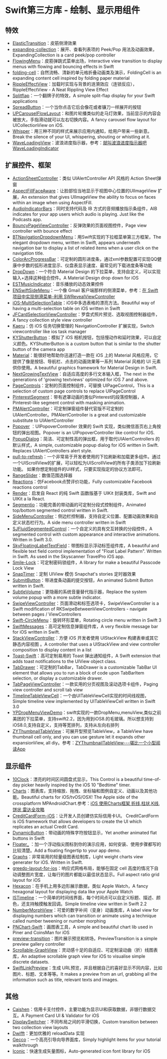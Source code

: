 # Swift第三方库 - 绘制、显示用组件
## 特效
- [ElasticTransition][1]：皮筋侧滑效果
- [expanding-collection][2]：展开、查看列表项的 Peek/Pop 用法及动画效果，ExpandingCollection is a card peek/pop controller
- [FlowingMenu][3]：皮筋弹跳式菜单出场，Interactive view transition to display menus with flowing and bouncing effects in Swift
- [folding-cell][4]：自然流畅、清新的单元格折叠动画类及演示，FoldingCell is an expanding content cell inspired by folding paper material
- [RippleEffectView][5]：加载时实现与背景的涟漪效应（连锁反应），RippleEffectView - A Neat Rippling View Effect
- [Splitflap][6]：一个翻牌子的特效，A simple split-flap display for your Swift applications 
- [SpreadButton][7]：一个当你点击它后会像花或者镰刀一样展开的按钮
- [UPCarouselFlowLayout][8]：和图片轮播类似的走马灯效果，当前显示的内容会被放大，手指滑动就可以左右切换内容。A fancy carousel flow layout for UICollectionView on iOS.
- [Whisper][9]：用三种不同的样式来展示应用内通知，给用户带来一些新意。Break the silence of your UI, whispering, shouting or whistling at it. 
- [WaveLoadingView][10]：波浪进度指示器，参考：[就叫波浪进度指示器吧WaveLoadingIndicator][11]

## 扩展控件、框架
- [ActionSheetController][12]：类似 UIAlertController API 风格的 Action Sheet弹窗
- [AspectFillFaceAware][13]：让脸部恰当地显示于视图中心位置的UIImageView 扩展，An extension that gives UIImageView the ability to focus on faces within an image when using AspectFill.
- [AudioIndicatorBars][14]：同时支持代码及 IB 方式的音频播放指示条组件，AIB indicates for your app users which audio is playing. Just like the Podcasts app.
- [BouncyPageViewController][15]：反弹效果的页面视图控件，Page view controller with bounce effect
- [BTNavigationDropdownMenu][16]：用Swift实现的下拉框菜单第三方框架，The elegant dropdown menu, written in Swift, appears underneath navigation bar to display a list of related items when a user click on the navigation title.
- [ColorArcProgressBar][17]：可定制的圆形进度条，通过xml参数配置可实现QQ健康中步数的弧形进度显示、仪盘表显示速度、最常见的下载进度条等功能
- [DropDown][18]：一个符合 Material Design 的下拉菜单，支持自定义，可以实现输入+选择这种组合控件。A Material Design drop down for iOS
- [ESTMusicIndicator][19]：音乐播放的动态效果控件
- [ENSwiftSideMenu][20]：一个像 Gmail 客户端那样的侧滑菜单，参考：[在 Swift 项目中实现侧滑菜单-利用 SWRevealViewController][21]
- [iOS-MultiSelectionTable][22]：iOS中多选表格的漂亮方法。Beautiful way of having a multi-selection table on iOS written in Swift
- [JFCardSelectionViewController][23]：罗盘式照片预览、选取视图控制器组件，A fancy collection style view controller
- [Kaeru][24]：仿 iOS 任务切换管理的 NavigationController 扩展实现，Switch viewcontroller like ios task manager
- [KYShutterButton][25]：模拟了 iOS 相机按钮，包括慢动作和延时效果，可以自定义颜色。KYShutterButton is a custom button that is similar to the shutter button of the camera app
- [Material][26]：能很好地帮助你迅速打造一款在 iOS 上的 Material 风格应用，它提供了像是按钮、导航栏、点击的动画效果等一系列 Material 风格的 UI 元素供你使用。A beautiful graphics framework for Material Design in Swift. 
- [NextGrowingTextView][27]：自适应高度的多行文本输入框，The next in the generations of 'growing textviews' optimized for iOS 7 and above.
- [PageControls][28]：定制的页面控制组件，可替换 UIPageControl，This is a selection of custom page controls to replace UIPageControl
- [PinterestSegment][29]：带有遮罩动画的类似Pinterest的段落控制器，A Pinterest-like segment control with masking animation. 
- [PMAlertController][30]：可定制弹窗组件替代官版不可定制的 UIAlertController。PMAlertController is a great and customizable substitute to UIAlertController
- [Popover][31] ：UIPopoverController 效果的 Swift 实现，类似微信首页右上角按钮的弹出视图。Popover is an UIPopoverController like control for iOS.
- [PopupDialog][32]：简洁、可定制性高的弹出框，用于取代UIAlertControllers 的默认样式，A simple, customizable popup dialog for iOS written in Swift. Replaces UIAlertControllers alert style.
- [pull-to-refresh][33]：一个非常易于开发者使用的下拉刷新和加载更多组件。通过一个UIScrollView的扩展，可以轻松为UIScrollView的所有子类添加下拉刷新功能。 如果你想定制组件的UI样式，只要实现指定的协议方法即可。
- [RangeSlider][34]：数值范围选择器
- [Reactions][35]：仿Facebook点赞评价功能，Fully customizable Facebook reactions control
- [Render][36]：启发自 React 的纯 Swift 函数版基于 UIKit 封装类库，Swift and UIKit a la React.
- [Segmentio][37]：功能完善的带动画的可定制分段式控制组件，Animated top/bottom segmented control written in Swift. 
- [SideMenuController][38]：侧边栏控制器，支持自定义位置、配置动画效果和自定义状态栏行为。A side menu controller written in Swift
- [SJFluidSegmentedControl][39]：一个自定义的具有交互转换的分段控件，A segmented control with custom appearance and interactive animations. Written in Swift 3.0.
- [SkyFloatingLabelTextField][40]：带图标显示浮动标签组件库，A beautiful and flexible text field control implementation of "Float Label Pattern". Written in Swift. As used in the Skyscanner TravelPro iOS app.
- [Smile-Lock][41]：可定制密码锁组件，A library for make a beautiful Passcode Lock View
- [SnapTimer][42]：定制 UIView 模仿 Snapchat's stories 定时器效果
- [SubmitButton][43]：带进度条动画的提交按钮，An animated Submit Button written in Swift.
- [SubtleVolume][44]：更隐蔽的系统音量替代指示器，Replace the system volume popup with a more subtle indicator.
- [SwipeViewController][45]：页面滑动和标签选项卡，SwipeViewController is a Swift modification of RKSwipeBetweenViewControllers - navigate between pages / ViewControllers
- [Swift-CircleMenu][46]：旋转环形菜单，Rotating circle menu written in Swift 3 
- [SwiftMessages][47]：高可定制信息弹窗组件库，A very flexible message bar for iOS written in Swift.
- [StackViewController][48]：方便 iOS 开发者使用 UIStackView 构建表单或其它静态内容视图 。A controller that uses a UIStackView and view controller composition to display content in a list
- [Toast-Swift][49]：高可定制易用的 Toast 弹出通知组件，A Swift extension that adds toast notifications to the UIView object class.
- [TabDrawer][50]：可定制的TabBar，TabDrawer is a customizable TabBar UI element that allows you to run a block of code upon TabBarItem selection, or display a customizable drawer. 
- [TabPageViewController][51]：一款实用的分页视图及滚动选项卡组件，Paging view controller and scroll tab view
- [TimelineTableViewCell][52]：一个由UITableViewCell实现的时间线视图，Simple timeline view implemented by UITableViewCell written in Swift 3.0
- [YPDropMenuViewDemo][53]：swift实现的一款DropMenu,menuView,类似之前美团的下拉菜单，支持swift2.2，因为用到iOS8.的毛玻璃。所以想支持到iOS8.0,支持自定义，支持等宽排列，支持从左向右排列
- [ZYThumbnailTableView][54]：可展开型预览TableView，a TableView have thumbnail cell only, and you can use gesture let it expands other expansionView, all diy。参考：[ZYThumbnailTableView---堪比一个小型阅读App][55]

## 显示组件
- [10Clock][56]：漂亮的时间区间圆盘式显示，This Control is a beautiful time-of-day picker heavily inspired by the iOS 10 "Bedtime" timer.
- [Charts][57]：图表库，支持缩放、拖拽、坐标轴和图例自定义、动画以及其他功能。Beautiful charts for iOS/tvOS/OSX! The Apple side of the crossplatform MPAndroidChart.参考：[iOS 使用Charts框架 折线,柱状,K线,饼状,雷达全攻略][58]
- [CreditCardForm-iOS][59]：让开发人员创建仿实际信用卡UI。 CreditCardForm is iOS framework that allows developers to create the UI which replicates an actual Credit Card.
- [DynamicButton][60]：带动画的特殊字符按钮显示，Yet another animated flat buttons in Swift 
- [Floater\_][61] ：加一个浮动指尖图标到你的演示应用，如何安装、使用步骤都写的比较清楚。Add a floating fingertip to your app demo.
- [Graphs][62]：非常易用的轻量级图表绘制库，Light weight charts view generater for iOS. Written in Swift.
- [greedo-layout-for-ios][63]：响应式网格布局，能够在固定 cell 高度的情况下自动调整图片宽度，让每行的图片都能以最佳状态显示。Full aspect ratio grid layout for iOS
- [Hexacon][64]：在手机上用多边形展示数据，类似 Apple Watch，A fancy hexagonal layout for displaying data like your Apple Watch
- [ISTimeline][65]：一个简单的时间线界面，每个时间点可以自定义标题、描述、颜色，还支持触摸触发回调。Simple timeline view written in Swift 2.2
- [NumberMorphView][66]：可爱的数字补间（变身）动画类库，A label view for displaying numbers which can transition or animate using a technique called number tweening or number morphing
- [PNChart-Swift][67]：画图表工具，A simple and beautiful chart lib used in Piner and CoinsMan for iOS
- [preview-transition][68]：图片展示预览和转场，PreviewTransition is a simple preview gallery controller
- [Scrollable-GraphView][69]：灵动感十足的自适应、可定制滚动曲（折）线图表库，An adaptive scrollable graph view for iOS to visualise simple discrete datasets. 
- [SwiftLinkPreview][70]：生成 URL预览，并且根据自己的喜好显示不同内容，比如图片、标题、文本等等。It makes a preview from an url, grabbing all the information such as title, relevant texts and images. 

## 其他
- [Caishen][71]：信用卡支付控件，主要功能为显示UI和获取数据，非银行数据交互。A Payment Card UI & Validator for iOS
- [DisplaySwitcher][72]：不同布局之间的平滑切换，Custom transition between two collection view layouts
- [Dwifft][73]：更加优雅的 reloadData 实现
- [Gecco][74]：一个高亮引导向导界面库，Simply highlight items for your tutorial walkthrough
- [Iconic][75]：快速生成矢量图标，Auto-generated icon font library for iOS

[1]:	https://github.com/lkzhao/ElasticTransition "ElasticTransition"
[2]:	https://github.com/Ramotion/expanding-collection "expanding-collection（也许是展开、查看列表项最浑然天成的 Peek/Pop 用法及动画效果）"
[3]:	https://github.com/yannickl/FlowingMenu "FlowingMenu"
[4]:	https://github.com/Ramotion/folding-cell "folding-cell"
[5]:	https://github.com/alsedi/RippleEffectView "RippleEffectView"
[6]:	https://github.com/yannickl/Splitflap "Splitflap"
[7]:	https://github.com/liuzhiyi1992/SpreadButton "SpreadButton"
[8]:	https://github.com/ink-spot/UPCarouselFlowLayout "UPCarouselFlowLayout"
[9]:	https://github.com/hyperoslo/Whisper "Whisper"
[10]:	https://github.com/liuzhiyi1992/WaveLoadingView "WaveLoadingView"
[11]:	http://zyden.vicp.cc/waveloadingindicator/ "就叫波浪进度指示器吧WaveLoadingIndicator"
[12]:	https://github.com/cuzv/ActionSheetController "ActionSheetController"
[13]:	https://github.com/BeauNouvelle/AspectFillFaceAware "AspectFillFaceAware"
[14]:	https://github.com/LeonardoCardoso/AudioIndicatorBars "AudioIndicatorBars"
[15]:	https://github.com/BohdanOrlov/BouncyPageViewController "BouncyPageViewController"
[16]:	https://github.com/PhamBaTho/BTNavigationDropdownMenu "BTNavigationDropdownMenu"
[17]:	https://github.com/Shinelw/ColorArcProgressBar "ColorArcProgressBar"
[18]:	https://github.com/AssistoLab/DropDown "DropDown"
[19]:	https://github.com/Aufree/ESTMusicIndicator "ESTMusicIndicator"
[20]:	https://github.com/evnaz/ENSwiftSideMenu "ENSwiftSideMenu"
[21]:	https://blog.coding.net/blog/Creating-a-Sidebar-Menu-Using-SWRevealViewController-in-Swift "在 Swift 项目中实现侧滑菜单-利用 SWRevealViewController"
[22]:	https://github.com/nunogoncalves/iOS-MultiSelectionTable "iOS-MultiSelectionTable"
[23]:	https://github.com/atljeremy/JFCardSelectionViewController "JFCardSelectionViewController"
[24]:	https://github.com/bannzai/Kaeru "Kaeru"
[25]:	https://github.com/ykyouhei/KYShutterButton "KYShutterButton"
[26]:	https://github.com/CosmicMind/Material "Material"
[27]:	https://github.com/muukii/NextGrowingTextView "NextGrowingTextView"
[28]:	https://github.com/popwarsweet/PageControls "PageControls"
[29]:	https://github.com/TBXark/PinterestSegment "PinterestSegment"
[30]:	https://github.com/Codeido/PMAlertController "PMAlertController"
[31]:	https://github.com/cuzv/Popover "Popover：UIPopoverController 效果的 Swift 实现，类似微信首页右上角按钮的弹出视图"
[32]:	https://github.com/Orderella/PopupDialog "PopupDialog"
[33]:	https://github.com/eggswift/pull-to-refresh "pull-to-refresh"
[34]:	https://github.com/Zengzhihui/RangeSlider "RangeSlider"
[35]:	https://github.com/yannickl/Reactions "Reactions"
[36]:	https://github.com/alexdrone/Render "Render"
[37]:	https://github.com/Yalantis/Segmentio "Segmentio"
[38]:	https://github.com/teodorpatras/SideMenuController "SideMenuController"
[39]:	https://github.com/sasojadrovski/SJFluidSegmentedControl "SJFluidSegmentedControl"
[40]:	https://github.com/Skyscanner/SkyFloatingLabelTextField "SkyFloatingLabelTextField"
[41]:	https://github.com/liu044100/Smile-Lock "Smile-Lock"
[42]:	https://github.com/andresinaka/SnapTimer "SnapTimer"
[43]:	https://github.com/feiin/SubmitButton "SubmitButton"
[44]:	https://github.com/andreamazz/SubtleVolume "SubtleVolume"
[45]:	https://github.com/fortmarek/SwipeViewController "SwipeViewController"
[46]:	https://github.com/Sufi-Al-Hussaini/Swift-CircleMenu "Swift-CircleMenu"
[47]:	https://github.com/SwiftKickMobile/SwiftMessages "SwiftMessages"
[48]:	https://github.com/seedco/StackViewController "StackViewController"
[49]:	https://github.com/scalessec/Toast-Swift "Toast-Swift"
[50]:	https://github.com/winslowdibona/TabDrawer "TabDrawer"
[51]:	https://github.com/EndouMari/TabPageViewController "TabPageViewController"
[52]:	https://github.com/kf99916/TimelineTableViewCell "TimelineTableViewCell"
[53]:	https://github.com/MakeBetterMe/YPDropMenuViewDemo "YPDropMenuViewDemo"
[54]:	https://github.com/liuzhiyi1992/ZYThumbnailTableView "ZYThumbnailTableView"
[55]:	http://zyden.vicp.cc/zythumbnailtableview/
[56]:	https://github.com/joedaniels29/10Clock "10Clock"
[57]:	https://github.com/danielgindi/Charts
[58]:	http://www.jianshu.com/p/7ea8f2b99abe "iOS 使用Charts框架 折线,柱状,K线,饼状,雷达全攻略"
[59]:	https://github.com/orazz/CreditCardForm-iOS "CreditCardForm-iOS"
[60]:	https://github.com/yannickl/DynamicButton "DynamicButton"
[61]:	https://github.com/Buglife/Floater_ "Floater_"
[62]:	https://github.com/recruit-mtl/Graphs "Graphs"
[63]:	https://github.com/500px/greedo-layout-for-ios "greedo-layout-for-ios"
[64]:	https://github.com/gautier-gdx/Hexacon "Hexacon"
[65]:	https://github.com/instant-solutions/ISTimeline "ISTimeline"
[66]:	https://github.com/me-abhinav/NumberMorphView "NumberMorphView"
[67]:	https://github.com/kevinzhow/PNChart-Swift "PNChart-Swift"
[68]:	https://github.com/Ramotion/preview-transition "preview-transition"
[69]:	https://github.com/philackm/Scrollable-GraphView "Scrollable-GraphView"
[70]:	https://github.com/LeonardoCardoso/SwiftLinkPreview "SwiftLinkPreview"
[71]:	https://github.com/prolificinteractive/Caishen "Caishen"
[72]:	https://github.com/Yalantis/DisplaySwitcher "DisplaySwitcher"
[73]:	https://github.com/jflinter/Dwifft "Dwifft"
[74]:	https://github.com/yukiasai/Gecco "Gecco"
[75]:	https://github.com/dzenbot/Iconic "Iconic"